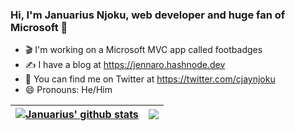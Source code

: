 ### Hi, I'm Januarius Njoku, web developer and huge fan of Microsoft 👋

- 🎬 I'm working on a Microsoft MVC app called footbadges
- ✍️ I have a blog at https://jennaro.hashnode.dev
- 🐤 You can find me on Twitter at https://twitter.com/cjaynjoku
- 😄 Pronouns: He/Him

| <a href="https://github.com/anuraghazra/github-readme-stats"><img align="center" src="https://github-readme-stats.vercel.app/api?username=cjaynjoku&show_icons=true&include_all_commits=true&theme=buefy&hide_border=true" alt="Januarius' github stats" /></a> | <a href="https://github.com/cjaynjoku/github-readme-stats"><img align="center" src="https://github-readme-stats.vercel.app/api/top-langs/?username=cjaynjoku&layout=compact&theme=buefy&hide_border=true" /></a> |
| ------------- | ------------- |


